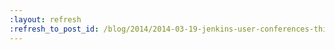 ```yaml
---
:layout: refresh
:refresh_to_post_id: /blog/2014/2014-03-19-jenkins-user-conferences-this-year
---
```

